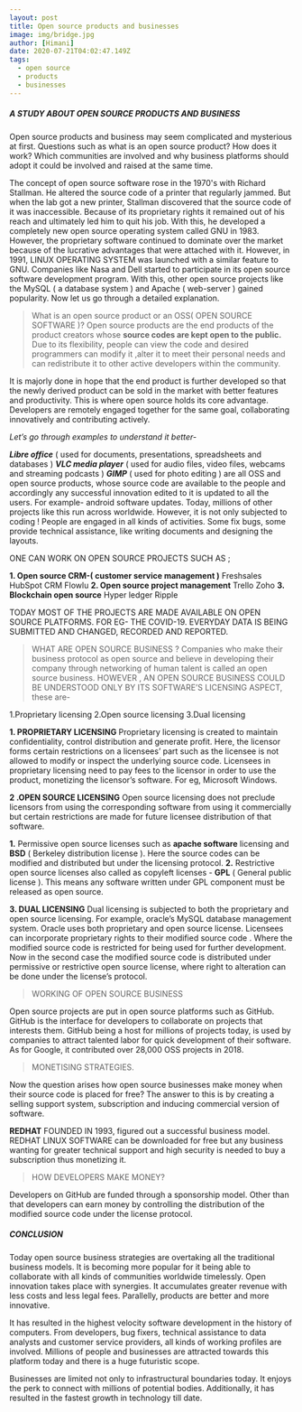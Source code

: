 ```yaml
---
layout: post
title: Open source products and businesses
image: img/bridge.jpg
author: [Himani]
date: 2020-07-21T04:02:47.149Z
tags:
  - open source
  - products
  - businesses
---
```


##### A STUDY ABOUT OPEN SOURCE PRODUCTS AND BUSINESS
Open source products and business may seem complicated and mysterious at first. Questions such as what is an open source product? How does it work? Which communities are involved and why business platforms should adopt it could be involved and raised at the same time.

The concept of open source software rose in the 1970's with Richard Stallman. He altered the source code of a printer that regularly jammed. But when the lab got a new printer, Stallman discovered that the source code of it was inaccessible. Because of its proprietary rights it remained out of his reach and ultimately led him to quit his job. With this, he developed a completely new open source operating system called GNU in 1983. However, the proprietary software continued to dominate over the market because of the lucrative advantages that were attached with it.
However, in 1991, LINUX OPERATING SYSTEM was launched with a similar feature to GNU. Companies like Nasa and Dell started to participate in its open source software development program. With this, other open source projects like the MySQL ( a database system ) and Apache ( web-server ) gained popularity.
Now let us go through a detailed explanation.

> What is an open source product or an OSS( OPEN SOURCE SOFTWARE )?
Open source products are the end products of the product creators whose **source codes are kept open to the public.** Due to its flexibility, people can view the code and desired programmers can modify it ,alter it to meet their personal needs and can redistribute it to other active developers within the community.

It is majorly done in hope that the end product is further developed so that the newly derived product can be sold in the market with better features and productivity.
This is where open source holds its core advantage. Developers are remotely engaged together for the same goal, collaborating innovatively and contributing actively.

*Let’s go through examples to understand it better-*

***Libre office*** ( used for documents, presentations, spreadsheets and databases ) ***VLC media player*** ( used for audio files, video files, webcams and streaming podcasts ) ***GIMP*** ( used for photo editing ) are all OSS and open source products, whose source code are available to the people and accordingly any successful innovation edited to it is updated to all the users. For example- android software updates. Today, millions of other projects like this run across worldwide.
However, it is not only subjected to coding ! People are engaged in all kinds of activities. Some fix bugs, some provide technical assistance, like writing documents and designing the layouts.

 ONE CAN WORK ON OPEN SOURCE PROJECTS SUCH AS  ;

**1. Open source CRM-( customer service management )**
Freshsales
HubSpot CRM
Flowlu
**2. Open source project management**
Trello
Zoho
**3. Blockchain open source**
Hyper ledger
Ripple

TODAY MOST OF THE PROJECTS ARE MADE AVAILABLE ON OPEN SOURCE PLATFORMS. FOR EG- THE COVID-19. EVERYDAY DATA IS BEING SUBMITTED AND CHANGED, RECORDED AND REPORTED.



> WHAT ARE OPEN SOURCE BUSINESS ?
Companies who make their business protocol as open source and believe in developing their company through networking of human talent is called an open source business.
HOWEVER , AN OPEN SOURCE BUSINESS COULD BE UNDERSTOOD ONLY BY ITS SOFTWARE’S LICENSING ASPECT, these are-

1.Proprietary licensing
2.Open source licensing
3.Dual licensing

**1. PROPRIETARY LICENSING**
  Proprietary licensing is created to maintain confidentiality, control distribution and      generate profit. Here, the licensor forms certain restrictions on a licensees’ part such as the licensee is not allowed to modify or inspect the underlying source code. Licensees in proprietary licensing need to pay fees to the licensor in order to use the product,  monetizing the licensor’s software. For eg, Microsoft Windows.

**2 .OPEN SOURCE LICENSING**
  Open source licensing does not preclude licensors from using the corresponding software from using it commercially but certain restrictions are made for future licensee distribution of that software.

**1.** Permissive open source licenses such as **apache software** licensing and **BSD** ( Berkeley distribution license ).
          Here the source codes can be modified and distributed but under the licensing
          protocol.
       **2.** Restrictive open source licenses also called as copyleft licenses - **GPL** ( General public license ).
           This means any software written under GPL component must be released as
            open source.

**3. DUAL LICENSING**
Dual licensing is subjected to both the proprietary and open source licensing. For example, oracle’s MySQL database management system. Oracle uses both proprietary and open source license. Licensees can incorporate proprietary rights to their modified source code . Where the modified source code is restricted for being used for further development. Now in the second case the modified source code is distributed under permissive or restrictive open source license, where right to alteration can be done under the license’s protocol.

>WORKING OF OPEN SOURCE BUSINESS

Open source projects are put in open source platforms such as GitHub. GitHub is the interface for developers to collaborate on projects that interests them. GitHub being a host for millions of projects today, is used by companies to attract talented labor for quick development of their software. As for Google, it contributed over 28,000 OSS projects in 2018.

>MONETISING STRATEGIES.

Now the question arises how open source businesses make money when their source code is placed for free?
The answer to this is by creating a selling support system, subscription and inducing commercial version of software.

**REDHAT** FOUNDED IN 1993, figured out a successful business model. REDHAT LINUX SOFTWARE can be downloaded for free but any business wanting for greater technical support and high security is needed to buy a subscription thus monetizing it.

>HOW DEVELOPERS MAKE MONEY?

Developers on GitHub are funded through a sponsorship model. Other than that developers can earn money by controlling the distribution of the modified source code under the license protocol.

##### CONCLUSION

Today open source business strategies are overtaking all the traditional business models. It is becoming more popular for it being able to collaborate with all kinds of communities worldwide timelessly. Open innovation takes place with synergies. It accumulates greater revenue with less costs and less legal fees. Parallelly, products are better and more innovative.


It has resulted in the highest velocity software development in the history of computers. From developers, bug fixers, technical assistance to data analysts and customer service providers, all kinds of working profiles are involved.
Millions of people and businesses are attracted towards this platform today and there is a huge futuristic scope.


Businesses are limited not only to infrastructural boundaries today. It enjoys the perk to connect with millions of potential bodies. Additionally, it has resulted in the fastest growth in technology till date.